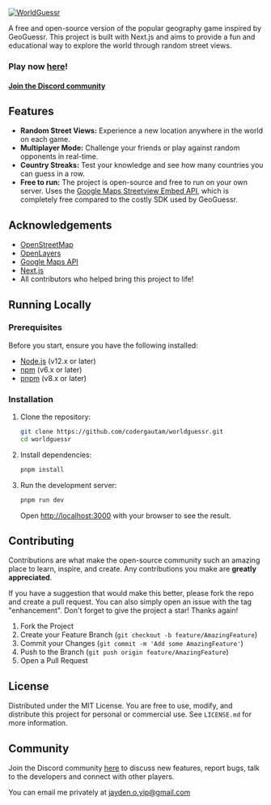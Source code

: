 
[![WorldGuessr](https://raw.githubusercontent.com/codergautam/worldguessr/master/public/logo.png)](https://worldguessr.com)


A free and open-source version of the popular geography game inspired by GeoGuessr. This project is built with Next.js and aims to provide a fun and educational way to explore the world through random street views.

### Play now [here](https://worldguessr.com)!
#### [Join the Discord community](https://discord.gg/yenVspFmkB)

## Features

- **Random Street Views:** Experience a new location anywhere in the world on each game.
- **Multiplayer Mode:** Challenge your friends or play against random opponents in real-time.
- **Country Streaks:** Test your knowledge and see how many countries you can guess in a row.
- **Free to run:** The project is open-source and free to run on your own server. Uses the [Google Maps Streetview Embed API](https://developers.google.com/streetview/web), which is completely free compared to the costly SDK used by GeoGuessr.

## Acknowledgements

- [OpenStreetMap](https://www.openstreetmap.org/)
- [OpenLayers](https://openlayers.org/)
- [Google Maps API](https://developers.google.com/maps)
- [Next.js](https://nextjs.org/)
- All contributors who helped bring this project to life!

## Running Locally

### Prerequisites

Before you start, ensure you have the following installed:
- [Node.js](https://nodejs.org/en/) (v12.x or later)
- [npm](https://www.npmjs.com/) (v6.x or later)
- [pnpm](https://pnpm.io/) (v8.x or later)

### Installation

1. Clone the repository:
   ```bash
   git clone https://github.com/codergautam/worldguessr.git
   cd worldguessr
   ```

2. Install dependencies:
   ```bash
   pnpm install
   ```

3. Run the development server:
   ```bash
   pnpm run dev
   ```

   Open [http://localhost:3000](http://localhost:3000) with your browser to see the result.

## Contributing

Contributions are what make the open-source community such an amazing place to learn, inspire, and create. Any contributions you make are **greatly appreciated**.

If you have a suggestion that would make this better, please fork the repo and create a pull request. You can also simply open an issue with the tag "enhancement".
Don't forget to give the project a star! Thanks again!

1. Fork the Project
2. Create your Feature Branch (`git checkout -b feature/AmazingFeature`)
3. Commit your Changes (`git commit -m 'Add some AmazingFeature'`)
4. Push to the Branch (`git push origin feature/AmazingFeature`)
5. Open a Pull Request

## License

Distributed under the MIT License. You are free to use, modify, and distribute this project for personal or commercial use. See `LICENSE.md` for more information.

## Community

Join the Discord community [here](https://discord.gg/yenVspFmkB) to discuss new features, report bugs, talk to the developers and connect with other players.

You can email me privately at jayden.o.yip@gmail.com
